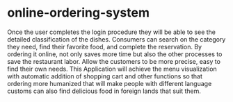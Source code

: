 # online-ordering-system
Once the user completes the login procedure they will be able to see the detailed classification of the dishes. Consumers can search on the category they need, find their favorite food, and complete the reservation. By ordering it online, not only saves more time but also the other processes to save the restaurant labor. Allow the customers to be more precise, easy to find their own needs. This Application will achieve the menu visualization with automatic addition of shopping cart and other functions so that ordering more humanized that will make people with different language customs can also find delicious food in foreign lands that suit them.

